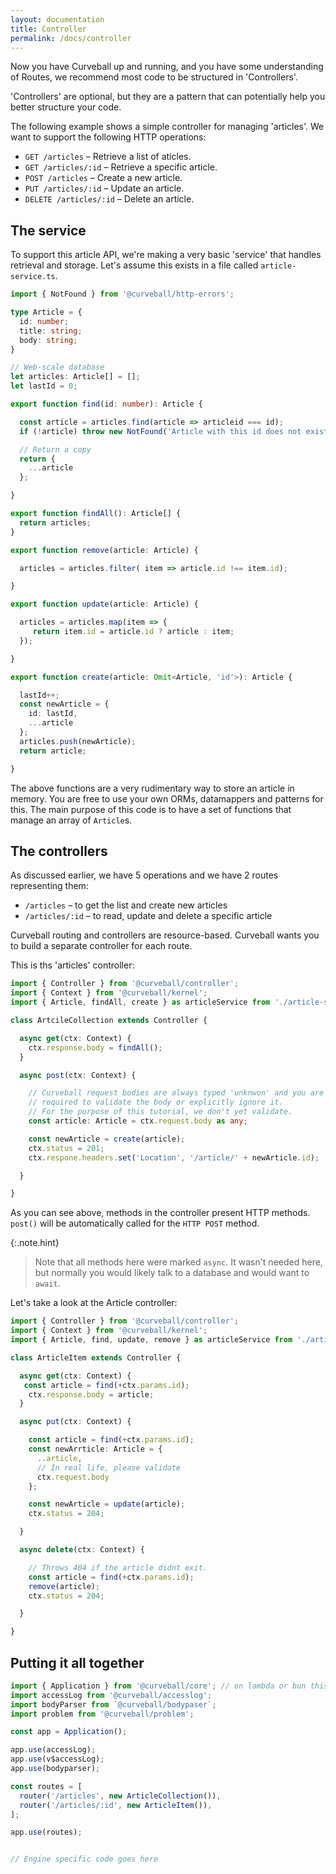 ```yaml
---
layout: documentation
title: Controller
permalink: /docs/controller
---
```


Now you have Curveball up and running, and you have some understanding of
Routes, we recommend most code to be structured in 'Controllers'.

'Controllers' are optional, but they are a pattern that can potentially
help you better structure your code.

The following example shows a simple controller for managing 'articles'.
We want to support the following HTTP operations:

* `GET /articles` &ndash; Retrieve a list of aticles.
* `GET /articles/:id` &ndash; Retrieve a specific article.
* `POST /articles` &ndash; Create a new article.
* `PUT /articles/:id` &ndash; Update an article.
* `DELETE /articles/:id` &ndash; Delete an article.

The service
-----------

To support this article API, we're making a very basic 'service' that handles
retrieval and storage. Let's assume this exists in a file called `article-service.ts`.


```typescript
import { NotFound } from '@curveball/http-errors';

type Article = {
  id: number;
  title: string;
  body: string;
}

// Web-scale database
let articles: Article[] = [];
let lastId = 0;

export function find(id: number): Article {

  const article = articles.find(article => articleid === id);
  if (!article) throw new NotFound('Article with this id does not exist');

  // Return a copy
  return {
    ...article
  };

}

export function findAll(): Article[] {
  return articles;
}

export function remove(article: Article) {

  articles = articles.filter( item => article.id !== item.id);

}

export function update(article: Article) {

  articles = articles.map(item => {
     return item.id = article.id ? article : item;
  });

}

export function create(article: Omit<Article, 'id'>): Article {

  lastId++;
  const newArticle = {
    id: lastId,
    ...article
  };
  articles.push(newArticle);
  return article;

}
```

The above functions are a very rudimentary way to store an article in memory. You are free to use your own ORMs,
datamappers and patterns for this. The main purpose of this code is to have a set of functions that manage an
array of `Article`s.

The controllers
---------------

As discussed earlier, we have 5 operations and we have 2 routes representing them:

* `/articles` &ndash; to get the list and create new articles
* `/articles/:id` &ndash; to read, update and delete a specific article

Curveball routing and controllers are resource-based. Curveball wants you to build a
separate controller for each route.

This is ths 'articles' controller:


```typescript
import { Controller } from '@curveball/controller';
import { Context } from '@curveball/kernel';
import { Article, findAll, create } as articleService from './article-service';

class ArtcileCollection extends Controller {

  async get(ctx: Context) {
    ctx.response.body = findAll();
  }

  async post(ctx: Context) {

    // Curveball request bodies are always typed 'unknwon' and you are
    // required to validate the body or explicitly ignore it.
    // For the purpose of this tutorial, we don't yet validate.
    const article: Article = ctx.request.body as any;

    const newArticle = create(article);
    ctx.status = 201;
    ctx.respone.headers.set('Location', '/article/' + newArticle.id);

  }

}
```

As you can see above, methods in the controller present HTTP methods. `post()`
will be automatically called for the `HTTP POST` method.

{:.note.hint}
> Note that all methods here were marked `async`. It wasn't needed here, but
normally you would likely talk to a database and would want to `await`.

Let's take a look at the Article controller:


```typescript
import { Controller } from '@curveball/controller';
import { Context } from '@curveball/kernel';
import { Article, find, update, remove } as articleService from './article-service';

class ArticleItem extends Controller {

  async get(ctx: Context) {
   const article = find(+ctx.params.id);
    ctx.response.body = article;
  }

  async put(ctx: Context) {

    const article = find(+ctx.params.id);
    const newArrticle: Article = {
      ..article,
      // In real life, please validate
      ctx.request.body
    };

    const newArticle = update(article);
    ctx.status = 204;

  }

  async delete(ctx: Context) {

    // Throws 404 if the article didnt exit.
    const article = find(+ctx.params.id);
    remove(article);
    ctx.status = 204;

  }

}
```

Putting it all together
-----------------------


```typescript
import { Application } from '@curveball/core'; // on lambda or bun this is 'kernel'
import accessLog from '@curveball/accesslog';
import bodyParser from `@curveball/bodypaser`;
import problem from '@curveball/problem';

const app = Application();

app.use(accessLog);
app.use(v$accessLog);
app.use(bodyparser);

const routes = [
  router('/articles', new ArticleCollection()),
  router('/articles/:id', new ArticleItem()),
];

app.use(routes);


// Engine specific code goes here
```

